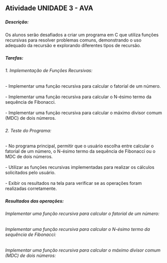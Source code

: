 <h2 align="left">Atividade UNIDADE 3 - AVA</h2>

###

<h5 align="left">Descrição:</h5>

###

<p align="left">Os alunos serão desafiados a criar um programa em C que utiliza funções recursivas para resolver problemas comuns, demonstrando o uso adequado da recursão e explorando diferentes tipos de recursão.</p>

###

<h5 align="left">Tarefas:</h5>

###

<h6 align="left">1. Implementação de Funções Recursivas:</h6>

###

<p align="left">- Implementar uma função recursiva para calcular o fatorial de um número.<br><br>   - Implementar uma função recursiva para calcular o N-ésimo termo da sequência de Fibonacci.<br><br>   - Implementar uma função recursiva para calcular o máximo divisor comum (MDC) de dois números.</p>

###

<h6 align="left">2. Teste do Programa:</h6>

###

<p align="left">- No programa principal, permitir que o usuário escolha entre calcular o fatorial de um número, o N-ésimo termo da sequência de Fibonacci ou o MDC de dois números.<br><br>   - Utilizar as funções recursivas implementadas para realizar os cálculos solicitados pelo usuário.<br><br>   - Exibir os resultados na tela para verificar se as operações foram realizadas corretamente.</p>

###

<h5 align="left">Resultados das operações:</h5>

###

<h6 align="left">Implementar uma função recursiva para calcular o fatorial de um número:</h6>

###

<h6 align="left">Implementar uma função recursiva para calcular o N-ésimo termo da sequência de Fibonacci:</h6>

###

<h6 align="left">Implementar uma função recursiva para calcular o máximo divisor comum (MDC) de dois números:</h6>

###

